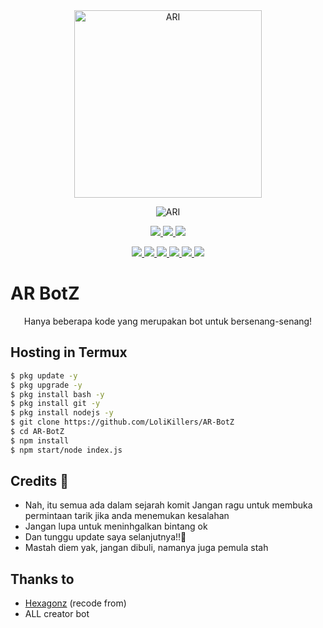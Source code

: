 <div align="center">
<img src="https://telegra.ph/file/9d74c8ff80bb0b1b8f7a5.jpg" alt="ARI" width="300" />

![ARI](https://socialify.git.ci/LoliKillers/AR-BotZ/image?description=1&font=Source%20Code%20Pro&forks=1&language=1&owner=1&pattern=Floating%20Cogs&stargazers=1&theme=Dark) <br>

<p align="center">
<a href="https://t.me/Loli_Killers" alt="Telegram!"> <img src="https://aleen42.github.io/badges/src/telegram.svg" /> </a>
<a href="https://wa.me/6285852203076" alt="Whatsapp!"> <img src="https://aleen42.github.io/badges/src/whatsapp.svg" /> </a>
<a href="https://github.com/LoliKillers/AR-BotZ/graphs/commit-activity" alt="Maintenance"> <img src="https://img.shields.io/badge/Maintained%3F-yes-green.svg" /> </a>
</p>
<p align="center">
<a href="https://github.com/LoliKillers/AR-BotZ" alt="GitHub closed issues"> <img src="https://img.shields.io/github/issues-closed-raw/LoliKillers/AR-BotZ?style=flat&logo=github&color=success" /> </a>
<a href="https://github.com/LoliKillers/AR-BotZ" alt="GitHub commit activity"> <img src="https://img.shields.io/github/commit-activity/m/LoliKillers/AR-BotZ" /> </a>
<a href="https://github.com/LoliKillers/AR-BotZ/graphs/contributors" alt="GitHub contributors"> <img src="https://img.shields.io/github/contributors/LoliKillers/AR-BotZ?style=flat&logo=github" /> </a>
<a href="https://github.com/LoliKillers/AR-BotZ/network/members" alt="GitHub forks"> <img src="https://img.shields.io/github/forks/LoliKillers/AR-BotZ?label=Forks&logo=github" /> </a>
<a href="https://github.com/LoliKillers/AR-BotZ" alt="GitHub closed pull requests"> <img src="https://img.shields.io/github/issues-pr-closed-raw/LoliKillers/AR-BotZ?color=success" /> </a>
<a href="https://github.com/LoliKillers/AR-BotZ" alt="GitHub issues"> <img src="https://img.shields.io/github/issues-raw/LoliKillers/AR-BotZ?style=flat&logo=github&color=yellow" /> </a>
</p>
</div>

# AR BotZ

<p align="center">
Hanya beberapa kode yang merupakan bot untuk bersenang-senang!
</p>

## Hosting in Termux

```sh
$ pkg update -y
$ pkg upgrade -y
$ pkg install bash -y
$ pkg install git -y
$ pkg install nodejs -y
$ git clone https://github.com/LoliKillers/AR-BotZ
$ cd AR-BotZ
$ npm install
$ npm start/node index.js
```

## Credits 📍
* Nah, itu semua ada dalam sejarah komit
Jangan ragu untuk membuka permintaan tarik jika anda menemukan kesalahan
* Jangan lupa untuk meninhgalkan bintang ok
* Dan tunggu update saya selanjutnya!!👣
* Mastah diem yak, jangan dibuli, namanya juga pemula stah

## Thanks to
* [Hexagonz](https://github.com/HEXAGONZ) (recode from)
* ALL creator bot
